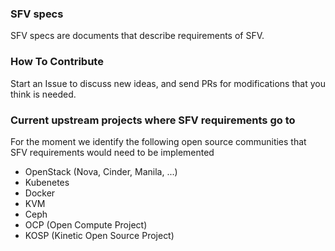 ### SFV specs
SFV specs are documents that describe requirements of SFV.

### How To Contribute

Start an Issue to discuss new ideas, and send PRs for modifications that you think is needed.

### Current upstream projects where SFV requirements go to 

For the moment we identify the following open source communities that SFV requirements would need to be implemented

* OpenStack (Nova, Cinder, Manila, ...)
* Kubenetes 
* Docker
* KVM
* Ceph
* OCP (Open Compute Project)
* KOSP (Kinetic Open Source Project)
